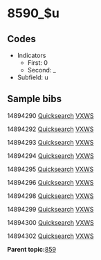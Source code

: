 # 8590\_$u

## Codes

-   Indicators
    -   First: 0
    -   Second: \_
-   Subfield: u

## Sample bibs

14894290 [Quicksearch](https://search.library.yale.edu/catalog/14894290) [VXWS](http://prodorbis.library.yale.edu:7014/vxws/GetHoldingsService?bibId=14894290)

14894292 [Quicksearch](https://search.library.yale.edu/catalog/14894292) [VXWS](http://prodorbis.library.yale.edu:7014/vxws/GetHoldingsService?bibId=14894292)

14894293 [Quicksearch](https://search.library.yale.edu/catalog/14894293) [VXWS](http://prodorbis.library.yale.edu:7014/vxws/GetHoldingsService?bibId=14894293)

14894294 [Quicksearch](https://search.library.yale.edu/catalog/14894294) [VXWS](http://prodorbis.library.yale.edu:7014/vxws/GetHoldingsService?bibId=14894294)

14894295 [Quicksearch](https://search.library.yale.edu/catalog/14894295) [VXWS](http://prodorbis.library.yale.edu:7014/vxws/GetHoldingsService?bibId=14894295)

14894296 [Quicksearch](https://search.library.yale.edu/catalog/14894296) [VXWS](http://prodorbis.library.yale.edu:7014/vxws/GetHoldingsService?bibId=14894296)

14894298 [Quicksearch](https://search.library.yale.edu/catalog/14894298) [VXWS](http://prodorbis.library.yale.edu:7014/vxws/GetHoldingsService?bibId=14894298)

14894299 [Quicksearch](https://search.library.yale.edu/catalog/14894299) [VXWS](http://prodorbis.library.yale.edu:7014/vxws/GetHoldingsService?bibId=14894299)

14894300 [Quicksearch](https://search.library.yale.edu/catalog/14894300) [VXWS](http://prodorbis.library.yale.edu:7014/vxws/GetHoldingsService?bibId=14894300)

14894302 [Quicksearch](https://search.library.yale.edu/catalog/14894302) [VXWS](http://prodorbis.library.yale.edu:7014/vxws/GetHoldingsService?bibId=14894302)

**Parent topic:**[859](../../tags/859/859.md)

